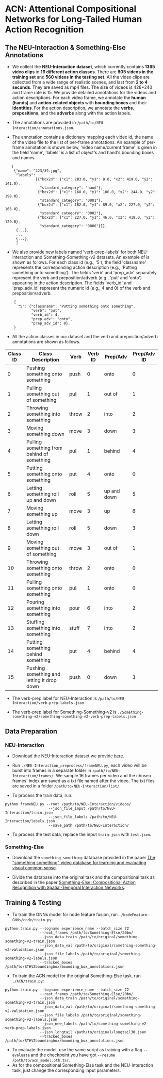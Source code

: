 # ACN: Attentional  Compositional Networks for Long-Tailed Human Action Recognition

## The NEU-Interaction & Something-Else Annotations

- We collect the **NEU-Interaction dataset**, which currently contains **1365 video clips** in **16 different action classes**. There are **805 videos in the training set** and **560 videos in the testing set**. All the video clips are collected from a wide range of realistic scenes, and last from **2 to 4 seconds**. They are saved as mp4 files. The size of videos is 428*240 and frame rate is 15. We provide detailed annotations for the videos and action descriptions. For each video frame, we annotate the **human (hands)** and **action-related objects** with **bounding boxes** and their **identities**. For the action description, we annotate the **verbs**, **prepositions**, and the **adverbs** along with the action labels. 

- The annotations are provided in `/path/to/NEU-Interaction/annotations.json`.
  
- The annotation contains a dictionary mapping each video id, the name of the video file to the list of per-frame annotations.
  An example of per-frame annotation is shown below, 'video name/current frame' is given in the field 'name', 'labels' is a list of object's and hand's bounding boxes and names. 

```
   [
    {"name": "423/39.jpg", 
     "labels": 
              [{"box2d": {"x1": 283.0, "y1": 8.0, "x2": 419.0, "y2": 141.0}, 
                "standard_category": "hand"}, 
               {"box2d": {"x1": 168.0, "y1": 100.0, "x2": 244.0, "y2": 198.0}, 
                "standard_category": "0001"}, 
               {"box2d": {"x1": 182.0, "y1": 89.0, "x2": 227.0, "y2": 163.0}, 
                "standard_category": "0002"}, 
               {"box2d": {"x1": 227.0, "y1": 46.0, "x2": 418.0, "y2": 129.0}, 
                "standard_category": "0000"}]}, 
     {...},
     ...
     {...},
     ]
```

- We also provide new labels named 'verb-prep-labels' for both NEU-Interaction and Something-Something-v2 datasets. An example of is shown as follows. For each class id (e.g., '5'), the field 'classname' represents the corresponding action description (e.g., 'Putting something onto something'). The fields 'verb' and 'prep_adv' separately represent the verb and preposition/adverb (e.g., 'put' and 'onto') appearing in the action description. The fields 'verb_id' and 'prep_adv_id' represent the numeric id (e.g., 4 and 0) of the verb and preposition/adverb.


```
    {
      "5": {"classname": "Putting something onto something", 
            "verb": "put", 
            "verb_id": 4, 
            "prep_adv": "onto", 
            "prep_adv_id": 0},
    }
```
- All the action classes in our dataset and the verb and preposition/adverb annotations are shown as follows. 


|Class ID  |Class Description                         | Verb  |Verb ID| Prep/Adv    |Prep/Adv ID|
|----------|------------------------------------------|-------|-------|-------------|-----------|
|    0     |Pushing something onto something          | push  |   0   | onto        |   0       |
|    1     |Pulling something out of something        | pull  |   1   | out of      |   1       |
|    2     |Throwing something into something         | throw |   2   | into        |   2       |
|    3     |Moving something down                     | move  |   3   | down        |   3       |
|    4     |Pulling something from behind of something| pull  |   1   | behind      |   4       |
|    5     |Putting something onto something          | put   |   4   | onto        |   0       |
|    6     |Letting something roll up and down        | roll  |   5   | up and down |   5       |
|    7     |Moving something up                       | move  |   3   | up          |   6       |
|    8     |Letting something roll down               | roll  |   5   | down        |   3       |
|    9     |Moving something out of something         | move  |   3   | out of      |   1       |
|    10    |Throwing something onto something         | throw |   2   | onto        |   0       |
|    11    |Pulling something onto something          | pull  |   1   | onto        |   0       |
|    12    |Pouring something into something          | pour  |   6   | into        |   2       |
|    13    |Stuffing something into something         | stuff |   7   | into        |   2       |
|    14    |Putting something behind something        | put   |   4   | behind      |   4       |
|    15    |Pushing something and letting it drop down    | push  |   0   | down        |   3       |

- The verb-prep label for NEU-Interaction is `/path/to/NEU-Interaction/verb-prep-labels.json`

- The verb-prep label for Something-Something-v2 is `./Something-something-v2/something-something-v2-verb-prep-labels.json`

## Data Preparation

### NEU-Interaction

- Download the NEU-Interaction dataset we provide [here](https://drive.google.com/drive/folders/1xrKFBXP_2Rwh1gYMnf9AyXePnNW6EyxA?usp=sharing).

- Run `./NEU-Interaction_preprocess/frameNEU.py`, each video will be burst into frames in a separate folder in `/path/to/NEU-Interaction/frames/`. 
  We sample 16 frames per video and the chosen frames' index are saved as a txt file named after the video.
  The txt files are saved in a folder `/path/to/NEU-Interaction/list/`.

- To process the train data, run:

```
python frameNEU.py --root /path/to/NEU-Interaction/videos/ 
                    --json_file_input /path/to/NEU-Interaction/train.json 
                    --json_file_labels /path/to/NEU-Interaction/labels.json  
                    --save_path /path/to/NEU-Interaction/
```
- To process the test data, replace the input `train.json` with `test.json`.

### Something-Else

- Download the `something-something` database provided in the paper [The "something something" video database for learning and evaluating visual common sense](https://arxiv.org/pdf/1706.04261.pdf).

- Divide the database into the original task and the compositional task as described in the paper [Something-Else: Compositional Action Recognition with Spatial-Temporal Interaction Networks](https://ieeexplore.ieee.org/stamp/stamp.jsp?tp=&arnumber=9156858).

## Training & Testing

- To train the GNNs model for node feature fusion, run `./NodeFeature-GNNs/code/train.py`:

```
python train.py --logname experience_name --batch_size 72 
                --root_frames /path/to/Something-Else/20bn/
                --json_data_train /path/to/original/something-something-v2-train.json
                --json_data_val /path/to/original/something-something-v2-validation.json
                --json_file_labels /path/to/original/something-something-v2-labels.json
                --tracked_boxes /path/to/STHV2boundingbox/bounding_box_annotations.json
```

- To train the ACN model for the original Something-Else task, run `./ACN/train.py`:

```
python train.py --logname experience_name --batch_size 72 
                --root_frames /path/to/Something-Else/20bn/ 
                --json_data_train /path/to/original/something-something-v2-train.json
                --json_data_val /path/to/original/something-something-v2-validation.json
                --json_file_labels /path/to/original/something-something-v2-labels.json
                --json_new_labels /path/to/something-something-v2-verb-prep-labels.json
                --json_longtail /path/to/original/longtail30.json
                --tracked_boxes /path/to/STHV2boundingbox/bounding_box_annotations.json
```
- To evaluate the model, use the same script as training with a flag `--evaluate` and the checkpoint you have got `--resume /path/to/acn_model.pth.tar`.
- As for the compositional Something-Else task and the NEU-Interaction task, just change the corresponding input parameters.


